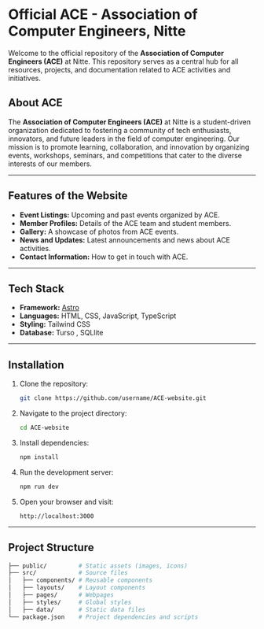 # Official ACE - Association of Computer Engineers, Nitte

Welcome to the official repository of the **Association of Computer Engineers (ACE)** at Nitte. This repository serves as a central hub for all resources, projects, and documentation related to ACE activities and initiatives.

## About ACE

The **Association of Computer Engineers (ACE)** at Nitte is a student-driven organization dedicated to fostering a community of tech enthusiasts, innovators, and future leaders in the field of computer engineering. Our mission is to promote learning, collaboration, and innovation by organizing events, workshops, seminars, and competitions that cater to the diverse interests of our members.

---

## Features of the Website

- **Event Listings:** Upcoming and past events organized by ACE.
- **Member Profiles:** Details of the ACE team and student members.
- **Gallery:** A showcase of photos from ACE events.
- **News and Updates:** Latest announcements and news about ACE activities.
- **Contact Information:** How to get in touch with ACE.

---

## Tech Stack

- **Framework:** [Astro](https://astro.build/)
- **Languages:** HTML, CSS, JavaScript, TypeScript
- **Styling:** Tailwind CSS 
- **Database:** Turso , SQLlite

---

## Installation

1. Clone the repository:

    ```bash
    git clone https://github.com/username/ACE-website.git
    ```

2. Navigate to the project directory:

    ```bash
    cd ACE-website
    ```

3. Install dependencies:

    ```bash
    npm install
    ```

4. Run the development server:

    ```bash
    npm run dev
    ```

5. Open your browser and visit:

    ```
    http://localhost:3000
    ```

---

## Project Structure

```bash
├── public/         # Static assets (images, icons)
├── src/            # Source files
│   ├── components/ # Reusable components
│   ├── layouts/    # Layout components
│   ├── pages/      # Webpages
│   ├── styles/     # Global styles
│   ├── data/       # Static data files
└── package.json    # Project dependencies and scripts
